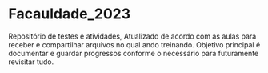 # Facauldade_2023

Repositório de testes e atividades, Atualizado de acordo com as aulas para receber e 
compartilhar arquivos no qual ando treinando. Objetivo principal é documentar e guardar
progressos conforme o necessário para futuramente revisitar tudo.
